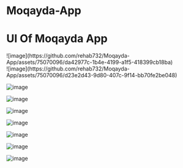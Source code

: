 # Moqayda-App
<h1>UI Of Moqayda App</h1>
![image](https://github.com/rehab732/Moqayda-App/assets/75070096/da42977c-1b4e-4199-a1f5-418399cb18ba)
<br>
![image](https://github.com/rehab732/Moqayda-App/assets/75070096/d23e2d43-9d80-407c-9f14-bb70fe2be048)
<br>

![image](https://github.com/rehab732/Moqayda-App/assets/75070096/46c5c66d-1190-46d1-837f-6867ebf7a131)
<br>

![image](https://github.com/rehab732/Moqayda-App/assets/75070096/26b84e1a-31ce-4110-9600-7823f5fbd725)
<br>

![image](https://github.com/rehab732/Moqayda-App/assets/75070096/0af4d559-fac8-4d0f-a24c-991fb2a3f3ab)
<br>

![image](https://github.com/rehab732/Moqayda-App/assets/75070096/86419512-a4fe-404c-b817-45466c074ea3)
<br>

![image](https://github.com/rehab732/Moqayda-App/assets/75070096/196ded74-4ec5-4676-8932-5fb26e373d9a)
<br>

![image](https://github.com/rehab732/Moqayda-App/assets/75070096/df70cf5a-c233-4867-b370-9eb1e086aa19)
<br>

![image](https://github.com/rehab732/Moqayda-App/assets/75070096/99935759-28a3-4521-b089-5abf5d0579ca)

